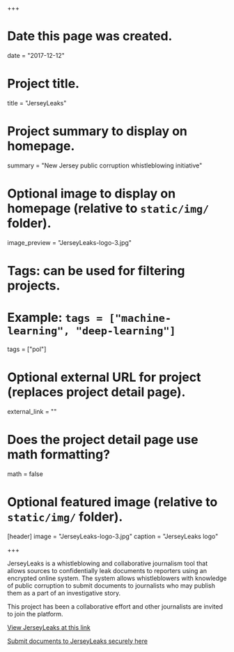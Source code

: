 +++
# Date this page was created.
date = "2017-12-12"

# Project title.
title = "JerseyLeaks"

# Project summary to display on homepage.
summary = "New Jersey public corruption whistleblowing initiative"

# Optional image to display on homepage (relative to `static/img/` folder).
image_preview = "JerseyLeaks-logo-3.jpg"

# Tags: can be used for filtering projects.
# Example: `tags = ["machine-learning", "deep-learning"]`
tags = ["pol"]

# Optional external URL for project (replaces project detail page).
external_link = ""

# Does the project detail page use math formatting?
math = false

# Optional featured image (relative to `static/img/` folder).
[header]
image = "JerseyLeaks-logo-3.jpg"
caption = "JerseyLeaks logo"

+++

JerseyLeaks is a whistleblowing and collaborative journalism tool that allows
sources to confidentially leak documents to reporters using an encrypted online system.
The system allows whistleblowers with knowledge of public corruption to submit documents to journalists who may publish them as a part of an investigative story.

This project has been a collaborative effort and other journalists are invited to join the platform.

[View JerseyLeaks at this link](https://jerseyleaks.org/)

[Submit documents to JerseyLeaks securely here](https://submit.jerseyleaks.org/)
